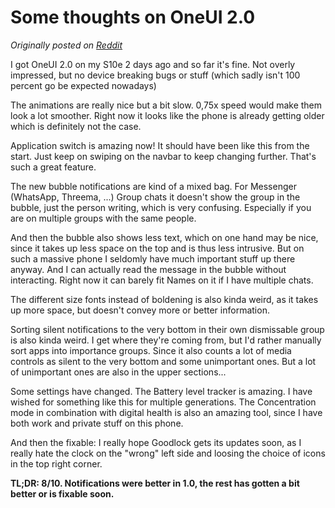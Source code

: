 # Some thoughts on OneUI 2.0

*Originally posted on [Reddit](https://www.reddit.com/r/oneui/comments/eebl9o/some_thoughts_on_20/)*

I got OneUI 2.0 on my S10e 2 days ago and so far it's fine. Not overly impressed, but no device breaking bugs or stuff (which sadly isn't 100 percent go be expected nowadays)

The animations are really nice but a bit slow. 0,75x speed would make them look a lot smoother. Right now it looks like the phone is already getting older which is definitely not the case.

Application switch is amazing now! It should have been like this from the start. Just keep on swiping on the navbar to keep changing further. That's such a great feature.

The new bubble notifications are kind of a mixed bag. For Messenger (WhatsApp, Threema, ...) Group chats it doesn't show the group in the bubble, just the person writing, which is very confusing. Especially if you are on multiple groups with the same people.

And then the bubble also shows less text, which on one hand may be nice, since it takes up less space on the top and is thus less intrusive. But on such a massive phone I seldomly have much important stuff up there anyway. And I can actually read the message in the bubble without interacting. Right now it can barely fit Names on it if I have multiple chats.

The different size fonts instead of boldening is also kinda weird, as it takes up more space, but doesn't convey more or better information.

Sorting silent notifications to the very bottom in their own dismissable group is also kinda weird. I get where they're coming from, but I'd rather manually sort apps into importance groups. Since it also counts a lot of media controls as silent to the very bottom and some unimportant ones. But a lot of unimportant ones are also in the upper sections...

Some settings have changed. The Battery level tracker is amazing. I have wished for something like this for multiple generations. The Concentration mode in combination with digital health is also an amazing tool, since I have both work and private stuff on this phone.

And then the fixable: I really hope Goodlock gets its updates soon, as I really hate the clock on the "wrong" left side and loosing the choice of icons in the top right corner.

**TL;DR: 8/10. Notifications were better in 1.0, the rest has gotten a bit better or is fixable soon.**
